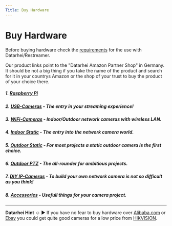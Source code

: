 ```yaml
---
Title: Buy Hardware
---
```

# Buy Hardware 

Before buying hardware check the [requirements](../wiki/requirements.html) for the use with Datarhei/Restreamer.

Our product links point to the "Datarhei Amazon Partner Shop" in Germany. It should be not a big thing if you take the name of the product and search for it in your countrys Amazon or the shop of your trust to buy the product of your choice there.  

##### 1. [Raspberry Pi](../wiki/buy-hardware-raspi.html)
##### 2. [USB-Cameras](../wiki/buy-hardware-usbcam.html) - The entry in your streaming experience! 
##### 3. [WiFi-Cameras](../wiki/buy-hardware-wificam.html)  - Indoor/Outdoor network cameras with wireless LAN.
##### 4. [Indoor Static](../wiki/buy-hardware-static-indoor.html) - The entry into the network camera world.
##### 5. [Outdoor Static](../wiki/buy-hardware-static-outdoor.html)  - For most projects a static outdoor camera is the first choice.
##### 6. [Outdoor PTZ](../wiki/buy-hardware-ptz-outdoor.html) - The all-rounder for ambitious projects.
##### 7. [DIY IP-Cameras](../wiki/diy-stuff.html) - To build your own network camera is not so difficult as you think!
##### 8. [Accessories](../wiki/buy-hardware-accessories.html) - Usefull things for your camera project.

---  
**Datarhei Hint** ☺ ► If you have no fear to buy hardware over <a target= "_blank" href="http://www.alibaba.com/trade/search?fsb=y&IndexArea=product_en&CatId=&SearchText=hikvision">Alibaba.com</a> or <a target= "_blank" href="http://www.ebay.com/sch/i.html?_from=R40&_trksid=p2050601.m570.l1313.TR0.TRC0.H0.Xhikvision.TRS0&_nkw=hikvision&_sacat=0">Ebay</a> you could get quite good cameras for a low price from <a target= "_blank" href="http://www.hikvision.com/">HIKVISION</a>.
